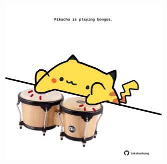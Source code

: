 <!-- built at 15/06/2023, 19:00:58 UTC -->
<p align="center">
  <img width="500" height="500" src="./ReadmeImage.svg">
</p>
